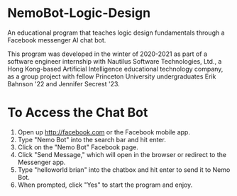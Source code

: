 # NemoBot-Logic-Design
An educational program that teaches logic design fundamentals through a Facebook messenger AI chat bot.

This program was developed in the winter of 2020-2021 as part of a software engineer internship with Nautilus Software Technologies, Ltd., a Hong Kong-based Artificial Intelligence educational technology company, as a group project with fellow Princeton University undergraduates Erik Bahnson '22 and Jennifer Secrest '23.

# To Access the Chat Bot
1) Open up http://facebook.com or the Facebook mobile app.
2) Type "Nemo Bot" into the search bar and hit enter.
3) Click on the "Nemo Bot" Facebook page.
4) Click "Send Message," which will open in the browser or redirect to the Messenger app.
5) Type "helloworld brian" into the chatbox and hit enter to send it to Nemo Bot.
6) When prompted, click "Yes" to start the program and enjoy.

